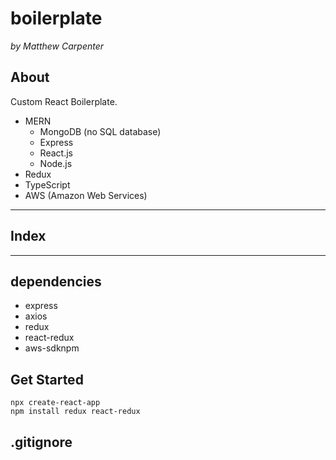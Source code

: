 # boilerplate
*by Matthew Carpenter*

## About
Custom React Boilerplate.
* MERN
    * MongoDB (no SQL database)
    * Express
    * React.js
    * Node.js
* Redux
* TypeScript
* AWS (Amazon Web Services)

---

## Index

---

## dependencies 

* express
* axios
* redux
* react-redux
* aws-sdknpm

## Get Started

```
npx create-react-app
npm install redux react-redux
```

## .gitignore